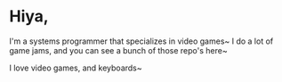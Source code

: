 # Hiya,
I'm a systems programmer that specializes in video games~
I do a lot of game jams, and you can see a bunch of those repo's here~

I love video games, and keyboards~
<!--
**RaySoyama/RaySoyama** is a ✨ _special_ ✨ repository because its `README.md` (this file) appears on your GitHub profile.

Here are some ideas to get you started:

- 🔭 I’m currently working on ...
- 🌱 I’m currently learning ...
- 👯 I’m looking to collaborate on ...
- 🤔 I’m looking for help with ...
- 💬 Ask me about ...
- 📫 How to reach me: ...
- 😄 Pronouns: ...
- ⚡ Fun fact: ...
-->
